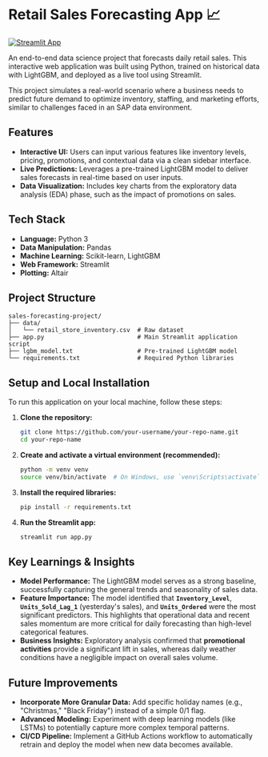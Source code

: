 # Retail Sales Forecasting App 📈

[![Streamlit App](https://static.streamlit.io/badges/streamlit_badge_black_white.svg)](https://sales-forecasting-app-kfetpdtysqqpcnyzoj6m.streamlit.app/)

An end-to-end data science project that forecasts daily retail sales. This interactive web application was built using Python, trained on historical data with LightGBM, and deployed as a live tool using Streamlit.

This project simulates a real-world scenario where a business needs to predict future demand to optimize inventory, staffing, and marketing efforts, similar to challenges faced in an SAP data environment.


## Features

-   **Interactive UI:** Users can input various features like inventory levels, pricing, promotions, and contextual data via a clean sidebar interface.
-   **Live Predictions:** Leverages a pre-trained LightGBM model to deliver sales forecasts in real-time based on user inputs.
-   **Data Visualization:** Includes key charts from the exploratory data analysis (EDA) phase, such as the impact of promotions on sales.

## Tech Stack

-   **Language:** Python 3
-   **Data Manipulation:** Pandas
-   **Machine Learning:** Scikit-learn, LightGBM
-   **Web Framework:** Streamlit
-   **Plotting:** Altair

## Project Structure

```
sales-forecasting-project/
├── data/
│   └── retail_store_inventory.csv  # Raw dataset
├── app.py                          # Main Streamlit application script
├── lgbm_model.txt                  # Pre-trained LightGBM model
└── requirements.txt                # Required Python libraries
```

## Setup and Local Installation

To run this application on your local machine, follow these steps:

1.  **Clone the repository:**
    ```bash
    git clone https://github.com/your-username/your-repo-name.git
    cd your-repo-name
    ```

2.  **Create and activate a virtual environment (recommended):**
    ```bash
    python -m venv venv
    source venv/bin/activate  # On Windows, use `venv\Scripts\activate`
    ```

3.  **Install the required libraries:**
    ```bash
    pip install -r requirements.txt
    ```

4.  **Run the Streamlit app:**
    ```bash
    streamlit run app.py
    ```

## Key Learnings & Insights

-   **Model Performance:** The LightGBM model serves as a strong baseline, successfully capturing the general trends and seasonality of sales data.
-   **Feature Importance:** The model identified that **`Inventory_Level`**, **`Units_Sold_Lag_1`** (yesterday's sales), and **`Units_Ordered`** were the most significant predictors. This highlights that operational data and recent sales momentum are more critical for daily forecasting than high-level categorical features.
-   **Business Insights:** Exploratory analysis confirmed that **promotional activities** provide a significant lift in sales, whereas daily weather conditions have a negligible impact on overall sales volume.

## Future Improvements

-   **Incorporate More Granular Data:** Add specific holiday names (e.g., "Christmas," "Black Friday") instead of a simple 0/1 flag.
-   **Advanced Modeling:** Experiment with deep learning models (like LSTMs) to potentially capture more complex temporal patterns.
-   **CI/CD Pipeline:** Implement a GitHub Actions workflow to automatically retrain and deploy the model when new data becomes available.
